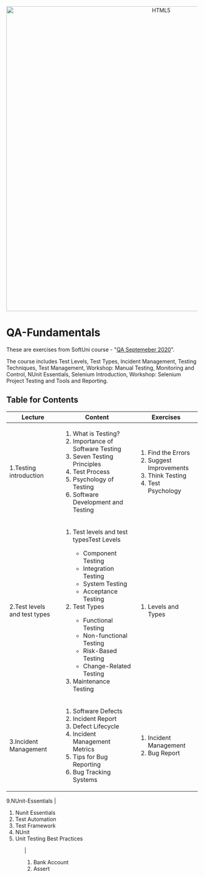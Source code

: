 <div margin=auto align="center">
  <img src="https://www.zibtek.com/blog/content/images/2020/03/image-19.png" alt="HTML5" width="800" /> 
 </div>
   
# QA-Fundamentals
These are exercises from SoftUni course - "[QA Septemeber 2020](https://softuni.bg/trainings/3123/qa-fundamentals-september-2020)".

The course includes Test Levels, Test Types, Incident Management, Testing Techniques, Test Management, Workshop: Manual Testing, Monitoring and Control, NUnit Essentials, Selenium Introduction, Workshop: Selenium Project Testing and Tools and Reporting.
   
## Table for Contents

Lecture | Content | Exercises
------------ | ------------- | -------------
1.Testing introduction | <ol><li>What is Testing?</li><li>Importance of Software Testing</li><li>Seven Testing Principles</li><li>Test Process</li><li>Psychology of Testing</li><li>Software Development and Testing</li></ol>| <ol><li>Find the Errors</li><li>Suggest Improvements</li><li>Think Testing</li><li>Test Psychology</li> </ol>
2.Test levels and test types | <ol><li>Test levels and test typesTest Levels</li><ul><li>Component Testing</li><li>Integration Testing</li><li>System Testing</li><li>Acceptance Testing</li></ul><li>Test Types</li><ul><li>Functional Testing</li><li>Non-functional Testing</li><li>Risk-Based Testing</li><li>Change-Related Testing</li></ul><li>Maintenance Testing</li><ol> | <ol><li>Levels and Types</li></ol>
3.Incident Management| <ol><li>Software Defects</li><li>Incident Report</li><li>Defect Lifecycle</li><li>Incident Management Metrics</li><li>Tips for Bug Reporting</li><li>Bug Tracking Systems</li><ol> | <ol><li>Incident Management</li><li>Bug Report</li></ol>
  
9.NUnit-Essentials | <ol><li>Nunit Essentials</li><li>Test Automation</li><li>Test Framework</li><li>NUnit</li><li>Unit Testing Best Practices</li><ol> | <ol><li>Bank Account</li><li>Assert</li><ol>

